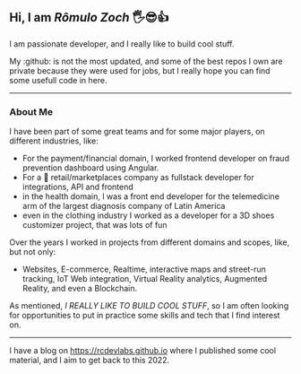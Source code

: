 ## Hi, I am *Rômulo Zoch* 🖐️😎👍

I am passionate developer, and I really like to build cool stuff.

My :github: is not the most updated, and some of the best repos I own are private because they were used for jobs, but I really hope you can find some usefull code in here.


---

### About Me
I have been part of some great teams and for some major players, on different industries, like:
- For the payment/financial domain, I worked frontend developer on fraud prevention dashboard using Angular.
- For a 🦄 retail/marketplaces company as fullstack developer for integrations, API and frontend
- in the health domain, I was a front end developer for the telemedicine arm of the largest diagnosis company of Latin America
- even in the clothing industry I worked as a developer for a 3D shoes customizer project, that was lots of fun


Over the years I worked in projects from different domains and scopes, like, but not only:
- Websites, E-commerce, Realtime, interactive maps and street-run tracking, IoT Web integration, Virtual Reality analytics, Augmented Reality, and even a Blockchain.


As mentioned, *I REALLY LIKE TO BUILD COOL STUFF*, so I am often looking for opportunities to put in practice some skills and tech that I find interest on.

---

I have a blog on https://rcdevlabs.github.io where I published some cool material, and I aim to get back to this 2022.
